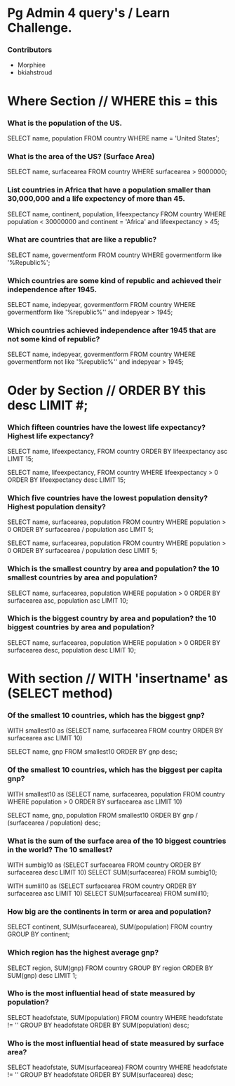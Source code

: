 # Pg Admin 4 query's / Learn Challenge.

### Contributors

  - Morphiee
  - bkiahstroud

# Where Section // WHERE this = this

### What is the population of the US.

  SELECT name, population FROM country WHERE name = 'United States';



### What is the area of the US? (Surface Area)

  SELECT name, surfacearea FROM country WHERE surfacearea > 9000000;



### List countries in Africa that have a population smaller than 30,000,000 and a life expectency of more than 45.

  SELECT name, continent, population, lifeexpectancy FROM country WHERE population < 30000000 and continent = 'Africa' and lifeexpectancy > 45;



### What are countries that are like a republic?

  SELECT name, govermentform FROM country WHERE govermentform like '%Republic%';



### Which countries are some kind of republic and achieved their independence after 1945.

  SELECT name, indepyear, govermentform FROM country WHERE govermentform like '%republic%'' and indepyear > 1945;



### Which countries achieved independence after 1945 that are not some kind of republic?

  SELECT name, indepyear, govermentform FROM country WHERE govermentform not like '%republic%'' and indepyear > 1945;



# Oder by Section // ORDER BY this desc LIMIT #;


### Which fifteen countries have the lowest life expectancy? Highest life expectancy?

  SELECT name, lifeexpectancy, FROM country ORDER BY lifeexpectancy asc LIMIT 15;

  SELECT name, lifeexpectancy, FROM country WHERE lifeexpectancy > 0 ORDER BY lifeexpectancy desc LIMIT 15;



### Which five countries have the lowest population density? Highest population density?

  SELECT name, surfacearea, population FROM country WHERE population > 0 ORDER BY surfacearea / population asc LIMIT 5;

  SELECT name, surfacearea, population FROM country WHERE population > 0 ORDER BY surfacearea / population desc LIMIT 5;



### Which is the smallest country by area and population? the 10 smallest countries by area and population?

  SELECT name, surfacearea, population WHERE population > 0 ORDER BY surfacearea asc, population asc LIMIT 10;



### Which is the biggest country by area and population? the 10 biggest countries by area and population?

  SELECT name, surfacearea, population WHERE population > 0 ORDER BY surfacearea desc, population desc LIMIT 10;



# With section // WITH 'insertname' as (SELECT method)


### Of the smallest 10 countries, which has the biggest gnp?

  WITH smallest10 as (SELECT name, surfacearea FROM country ORDER BY surfacearea asc LIMIT 10)

  SELECT name, gnp FROM smallest10 ORDER BY gnp desc;



### Of the smallest 10 countries, which has the biggest per capita gnp?

  WITH smallest10 as (SELECT name, surfacearea, population FROM country WHERE population > 0 ORDER BY surfacearea asc LIMIT 10)

  SELECT name, gnp, population FROM smallest10 ORDER BY gnp / (surfacearea / population) desc;


### What is the sum of the surface area of the 10 biggest countries in the world? The 10 smallest?

  WITH sumbig10 as (SELECT surfacearea FROM country ORDER BY surfacearea desc LIMIT 10)
  SELECT SUM(surfacearea) FROM sumbig10;

  WITH sumlil10 as (SELECT surfacearea FROM country ORDER BY surfacearea asc LIMIT 10)
  SELECT SUM(surfacearea) FROM sumlil10;


### How big are the continents in term or area and population?

  SELECT continent, SUM(surfacearea), SUM(population) FROM country GROUP BY continent;


### Which region has the highest average gnp?

  SELECT region, SUM(gnp) FROM country GROUP BY region ORDER BY SUM(gnp) desc LIMIT 1;


### Who is the most influential head of state measured by population?

  SELECT headofstate, SUM(population) FROM country WHERE headofstate != '' GROUP BY headofstate ORDER BY SUM(population) desc;


### Who is the most influential head of state measured by surface area?

  SELECT headofstate, SUM(surfacearea) FROM country WHERE headofstate != '' GROUP BY headofstate ORDER BY SUM(surfacearea) desc;


### 
